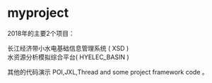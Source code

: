 # myproject

2018年的主要2个项目：

长江经济带小水电基础信息管理系统 ( XSD )   
水资源分析模拟综合平台( HYELEC_BASIN )



其他的代码演示
POI,JXL,Thread
and 
some project framework code 。




